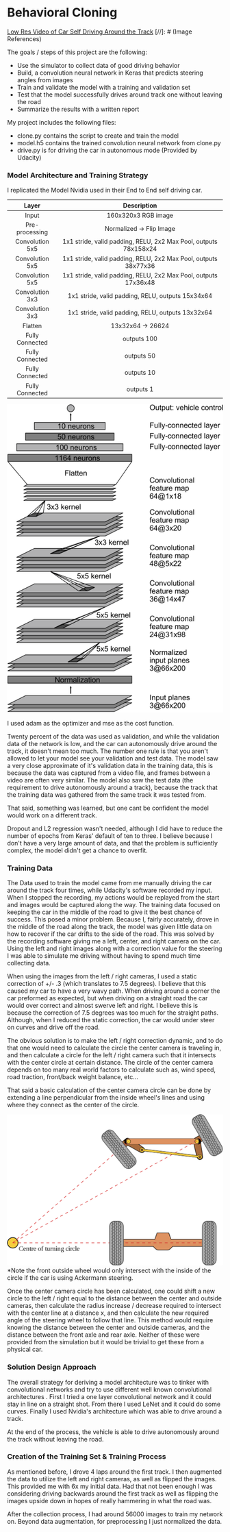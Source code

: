 # Behavioral Cloning

[Low Res Video of Car Self Driving Around the Track](https://www.youtube.com/watch?v=KUvZUn31UsY)
[//]: # (Image References)

[image1]: readme_images/ackermann.png "Ackermann"
[image2]: readme_images/nvidia.png "Nvidia"



The goals / steps of this project are the following:
* Use the simulator to collect data of good driving behavior
* Build, a convolution neural network in Keras that predicts steering angles from images
* Train and validate the model with a training and validation set
* Test that the model successfully drives around track one without leaving the road
* Summarize the results with a written report 


My project includes the following files:
* clone.py contains the script to create and train the model
* model.h5 contains the trained convolution neural network from clone.py
* drive.py is for driving the car in autonomous mode (Provided by Udacity)

### Model Architecture and Training Strategy

I replicated the Model Nvidia used in their End to End self driving car.

| Layer         		|     Description	        										| 
|:---------------------:|:-----------------------------------------------------------------:| 
| Input         		| 160x320x3 RGB image  												|
| Pre-processing 		| Normalized -> Flip Image		 									|
| Convolution 5x5     	| 1x1 stride, valid padding, RELU, 2x2 Max Pool, outputs 78x158x24  |
| Convolution 5x5     	| 1x1 stride, valid padding, RELU, 2x2 Max Pool, outputs 38x77x36   |
| Convolution 5x5     	| 1x1 stride, valid padding, RELU, 2x2 Max Pool, outputs 17x36x48   |
| Convolution 3x3     	| 1x1 stride, valid padding, RELU, outputs 15x34x64   				|
| Convolution 3x3     	| 1x1 stride, valid padding, RELU, outputs 13x32x64   				|
| Flatten				| 13x32x64 -> 26624													|
| Fully Connected 		| outputs 100														|
| Fully Connected 		| outputs 50														|
| Fully Connected 		| outputs 10														|
| Fully Connected 		| outputs 1															|

!["Nvidia Model"][image2]


I used adam as the optimizer and mse as the cost function.

Twenty percent of the data was used as validation, and while the validation data of the network is low, and the car can autonomously drive around the track, it doesn't mean too much. The number one rule is that you aren't allowed to let your model see your validation and test data. The model saw a very close approximate of it's validation data in the training data, this is because the data was captured from a video file, and frames between a video are often very similar. The model also saw the test data (the requirement to drive autonomously around a track), because the track that the training data was gathered from the same track it was tested from.

That said, something was learned, but one cant be confident the model would work on a different track.

Dropout and L2 regression wasn't needed, although I did have to reduce the number of epochs from Keras' default of ten to three. I believe because I don't have a very large amount of data, and that the problem is sufficiently complex, the model didn't get a chance to overfit. 

### Training Data

The Data used to train the model came from me manually driving the car around the track four times, while Udacity's software recorded my input. When I stopped the recording, my actions would be replayed from the start and images would be captured along the way. The training data focused on keeping the car in the middle of the road to give it the best chance of success. This posed a minor problem. Because I, fairly accurately, drove in the middle of the road along the track, the model was given little data on how to recover if the car drifts to the side of the road. This was solved by the recording software giving me a left, center, and right camera on the car. Using the left and right images along with a correction value for the steering I was able to simulate me driving without having to spend much time collecting data.

When using the images from the left / right cameras, I used a static correction of +/- .3 (which translates to 7.5 degrees). I believe that this caused my car to have a very wavy path. When driving around a corner the car preformed as expected, but when driving on a straight road the car would over correct and almost swerve left and right. I believe this is because the correction of 7.5 degrees was too much for the straight paths. Although, when I reduced the static correction, the car would under steer on curves and drive off the road. 

The obvious solution is to make the left / right correction dynamic, and to do that one would need to calculate the circle the center camera is traveling in, and then calculate a circle for the left / right camera such that it intersects with the center circle at certain distance. The circle of the center camera depends on too many real world factors to calculate such as, wind speed, road traction, front/back weight balance, etc...

That said a basic calculation of the center camera circle can be done by extending a line perpendicular from the inside wheel's lines and using where they connect as the center of the circle.

!['Ackermann Exmaple'][image1]
*Note the front outside wheel would only intersect with the inside of the circle if the car is using Ackermann steering.

Once the center camera circle has been calculated, one could shift a new circle to the left / right equal to the distance between the center and outside cameras, then calculate the radius increase / decrease required to intersect with the center line at a distance x, and then calculate the new required angle of the steering wheel to follow that line. This method would require knowing the distance between the center and outside cameras, and the distance between the front axle and rear axle. Neither of these were provided from the simulation but it would be trivial to get these from a physical car. 

### Solution Design Approach

The overall strategy for deriving a model architecture was to tinker with convolutional networks and try to use different well known convolutional architectures . First I tried a one layer convolutional network and it could stay in line on a straight shot. From there I used LeNet and it could do some curves. Finally I used Nvidia's architecture which was able to drive around a track.

At the end of the process, the vehicle is able to drive autonomously around the track without leaving the road.

### Creation of the Training Set & Training Process

As mentioned before, I drove 4 laps around the first track. I then augmented the data to utilize the left and right cameras, as well as flipped the images. This provided me with 6x my initial data. Had that not been enough I was considering driving backwards around the first track as well as flipping the images upside down in hopes of really hammering in what the road was. 


After the collection process, I had around 56000 images to train my network on. Beyond data augmentation, for preprocessing I just normalized the data. 
